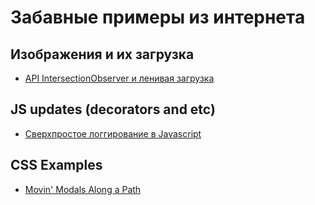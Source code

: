 # Забавные примеры из интернета

## Изображения и их загрузка  
- [API IntersectionObserver и ленивая загрузка ](https://habr.com/ru/company/ruvds/blog/453586/)

## JS updates (decorators and etc)
- [Сверхпростое логгирование в Javascript ](https://habr.com/ru/post/447970/)

## CSS Examples  
- [Movin' Modals Along a Path](https://css-tricks.com/movin-modals-along-a-path/)
